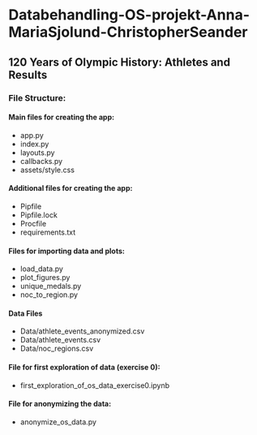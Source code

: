 # Databehandling-OS-projekt-Anna-MariaSjolund-ChristopherSeander

## 120 Years of Olympic History: Athletes and Results

### File Structure:

#### Main files for creating the app:
- app.py
- index.py
- layouts.py 
- callbacks.py
- assets/style.css

#### Additional files for creating the app:
- Pipfile
- Pipfile.lock
- Procfile
- requirements.txt

#### Files for importing data and plots:
- load_data.py
- plot_figures.py
- unique_medals.py
- noc_to_region.py

#### Data Files
- Data/athlete_events_anonymized.csv
- Data/athlete_events.csv
- Data/noc_regions.csv

#### File for first exploration of data (exercise 0):
- first_exploration_of_os_data_exercise0.ipynb

#### File for anonymizing the data:
- anonymize_os_data.py





